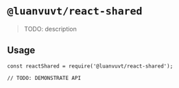 # `@luanvuvt/react-shared`

> TODO: description

## Usage

```
const reactShared = require('@luanvuvt/react-shared');

// TODO: DEMONSTRATE API
```
